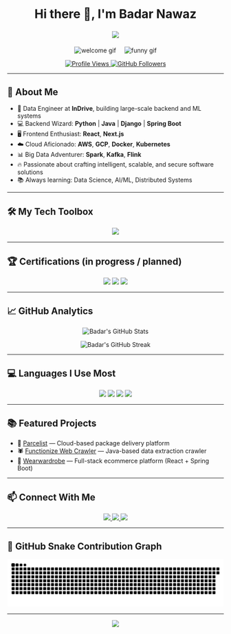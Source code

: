 <!-- Badar Nawaz GitHub Profile README -->

<h1 align="center">Hi there 👋, I'm Badar Nawaz</h1>
<h3 align="center">
  <img src="https://readme-typing-svg.herokuapp.com/?lines=Software%20Engineer;Data%20Engineer;Cloud%20Enthusiast;Always%20learning%20new%20things!&center=true&width=500&height=50">
</h3>

<!-- Center both GIFs together nicely -->
<p align="center">
  <img src="https://media.giphy.com/media/26tn33aiTi1jkl6H6/giphy.gif" width="320" height="200" alt="welcome gif" />
  &nbsp; &nbsp;
  <!-- <img src="https://i.giphy.com/rgeQGE5CviWW08Ty7n.webp" width="200" height="200" alt="funny gif" /> -->
  <img src="https://i.imgflip.com/7efnmy.gif" width="200" height="200" alt="funny gif" />
</p>

<p align="center">
  <a href="https://github.com/BadarNawaz33">
    <img src="https://komarev.com/ghpvc/?username=BadarNawaz33&label=Profile%20views&color=0e6e55&style=flat" alt="Profile Views" />
  </a>
  <a href="https://github.com/BadarNawaz33?tab=followers">
    <img src="https://img.shields.io/github/followers/BadarNawaz33?label=Followers&style=social" alt="GitHub Followers" />
  </a>
</p>

---

## 🚀 About Me

- 🎯 Data Engineer at **InDrive**, building large-scale backend and ML systems  
- 💻 Backend Wizard: **Python** | **Java** | **Django** | **Spring Boot**  
- 🖥️ Frontend Enthusiast: **React**, **Next.js**  
- ☁️ Cloud Aficionado: **AWS**, **GCP**, **Docker**, **Kubernetes**  
- 📊 Big Data Adventurer: **Spark**, **Kafka**, **Flink**  
- 🔥 Passionate about crafting intelligent, scalable, and secure software solutions  
- 📚 Always learning: Data Science, AI/ML, Distributed Systems

---

## 🛠️ My Tech Toolbox

<p align="center">
  <img src="https://skillicons.dev/icons?i=python,java,js,ruby,react,nextjs,django,flask,nodejs,spring,aws,gcp,docker,kubernetes,postgres,mysql,mongodb,redis,fastapi,tensorflow,pytorch,git,github,linux" />
</p>

---

## 🏆 Certifications (in progress / planned)

<p align="center">
  <img src="https://img.shields.io/badge/AWS%20Certified%20Cloud%20Practitioner-232F3E?style=for-the-badge&logo=amazonaws&logoColor=white" />
  <img src="https://img.shields.io/badge/TensorFlow%20Developer-FF6F00?style=for-the-badge&logo=tensorflow&logoColor=white" />
  <img src="https://img.shields.io/badge/Data%20Science%20Specialization-003B57?style=for-the-badge&logo=coursera&logoColor=white" />
</p>

---

## 📈 GitHub Analytics

<p align="center">
  <img src="https://github-readme-stats.vercel.app/api?username=BadarNawaz33&show_icons=true&theme=default&hide_border=true&count_private=true" alt="Badar's GitHub Stats" />
</p>

<p align="center">
  <img src="https://github-readme-streak-stats.herokuapp.com/?user=BadarNawaz33&theme=default&hide_border=true" alt="Badar's GitHub Streak" />
</p>

---

## 💻 Languages I Use Most

<p align="center">
  <img src="https://img.shields.io/badge/Python-3776AB?style=for-the-badge&logo=python&logoColor=white" />
  <img src="https://img.shields.io/badge/Java-007396?style=for-the-badge&logo=java&logoColor=white" />
  <img src="https://img.shields.io/badge/JavaScript-F7DF1E?style=for-the-badge&logo=javascript&logoColor=black" />
  <img src="https://img.shields.io/badge/Ruby-CC342D?style=for-the-badge&logo=ruby&logoColor=white" />
</p>

---

## 📚 Featured Projects

- 🚀 [Parcelist](https://www.parcelist.com) — Cloud-based package delivery platform  
- 🕷️ [Functionize Web Crawler](https://functionize.com) — Java-based data extraction crawler  
- 👕 [Wearwardrobe](https://wearwardrobe.co) — Full-stack ecommerce platform (React + Spring Boot)

---

## 📫 Connect With Me

<p align="center">
  <a href="mailto:malik.badar.nawaz@gmail.com">
    <img src="https://img.shields.io/badge/Gmail-malik.badar.nawaz@gmail.com-red?style=for-the-badge&logo=gmail" />
  </a>
  <a href="https://linkedin.com/in/badar-nawaz-2a03a728b/">
    <img src="https://img.shields.io/badge/LinkedIn-Badar%20Nawaz-blue?style=for-the-badge&logo=linkedin" />
  </a>
  <a href="https://github.com/BadarNawaz33">
    <img src="https://img.shields.io/badge/GitHub-BadarNawaz33-black?style=for-the-badge&logo=github" />
  </a>
</p>

---

## 🐍 GitHub Snake Contribution Graph

<picture>
  <source media="(prefers-color-scheme: dark)" srcset="https://raw.githubusercontent.com/BadarNawaz33/BadarNawaz33/output/github-snake-dark.svg" />
  <source media="(prefers-color-scheme: light)" srcset="https://raw.githubusercontent.com/BadarNawaz33/BadarNawaz33/output/github-snake.svg" />
  <img alt="github-snake" src="https://raw.githubusercontent.com/BadarNawaz33/BadarNawaz33/output/github-snake.svg" />
</picture>

---


<!---
## 🕹️ GitHub Pacman Contribution Graph

<picture>
  <source media="(prefers-color-scheme: dark)" srcset="https://raw.githubusercontent.com/BadarNawaz33/BadarNawaz33/output/pacman-contribution-graph-dark.svg">
  <source media="(prefers-color-scheme: light)" srcset="https://raw.githubusercontent.com/BadarNawaz33/BadarNawaz33/output/pacman-contribution-graph.svg">
  <img alt="pacman contribution graph" src="https://raw.githubusercontent.com/BadarNawaz33/BadarNawaz33/output/pacman-contribution-graph.svg">
</picture>
---
-->


<p align="center">
  <img src="https://capsule-render.vercel.app/api?type=waving&color=0e6e55&height=100&section=footer"/>
</p>
